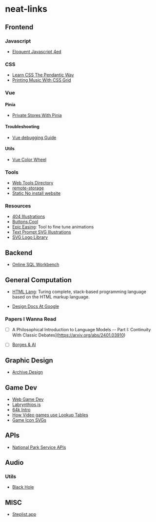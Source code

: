 # neat-links

## Frontend

### Javascript
* [Eloquent Javascript 4ed](https://eloquentjavascript.net/)

### CSS
* [Learn CSS The Pendantic Way](https://github.com/mixu/cssbook)
* [Printing Music With CSS Grid](https://cruncher.ch/blog/printing-music-with-css-grid/)

### Vue

#### Pinia
* [Private Stores With Pinia](https://masteringpinia.com/blog/how-to-create-private-state-in-stores)

#### Troubleshooting
* [Vue debugging Guide](https://dev.to/zipy/decoding-14-vuejs-errors-a-vuejs-debugging-guide-7nn)
#### Utils
* [Vue Color Wheel](https://vue-color-wheel.vercel.app/)
### Tools
* [Web Tools Directory](https://www.websiteplanet.com/webtools/)
* [remote-storage](https://github.com/FrigadeHQ/remote-storage)
* [Static No install website](https://pgs.sh/)
### Resources
* [404 Illustrations](https://www.kapwing.com/404-illustrations)
* [Buttons.Cool](https://www.buttons.cool/)
* [Epic Easing](https://epiceasing.com/?curve=0.470%2C0.000%2C0.745%2C0.715&language=css): Tool to fine tune animations
* [Text Prompt SVG Illustrations](https://svg.io/)
* [SVG Logo Library](https://svgl.vercel.app/)



## Backend
* [Online SQL Workbench](https://sql-workbench.com/)

## General Computation
* [HTML Lang](https://html-lang.org/): Turing complete, stack-based programming language based on the HTML markup language.

* [Design Docs At Google](https://www.industrialempathy.com/posts/design-docs-at-google/)

### Papers I Wanna Read
- [ ] A Philosophical Introduction to Language Models -- Part I: Continuity With Classic Debates](https://arxiv.org/abs/2401.03910)

- [ ] [Borges & AI](https://arxiv.org/abs/2310.01425)

## Graphic Design
* [Archive.Design](https://archives.design/)


## Game Dev
* [Web Game Dev](https://www.webgamedev.com/)
 * [Labrynthios.js](https://github.com/yantra-core/Labyrinthos.js)
* [64k Intro](https://www.lofibucket.com/articles/64k_intro.html)
* [How Video games use Lookup Tables](https://blog.frost.kiwi/WebGL-LUTS-made-simple/)
* [Game Icon SVGs](https://game-icons.net/)

## APIs

* [National Park Service APIs](https://www.nps.gov/subjects/digital/nps-data-api.htm)

## Audio
### Utils
* [Black Hole](https://github.com/ExistentialAudio/BlackHole)

## MISC

* [Steplist.app](https://steplist.app/)